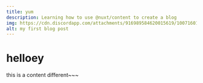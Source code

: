 ```yaml
---
title: yum
description: Learning how to use @nuxt/content to create a blog
img: https://cdn.discordapp.com/attachments/916989584620015619/1007160161179283516/unknown.png
alt: my first blog post
---
```

# helloey
this is a content different~~~
